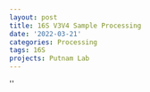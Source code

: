 ```yaml
---
layout: post
title: 16S V3V4 Sample Processing
date: '2022-03-21'
categories: Processing
tags: 16S
projects: Putnam Lab
---
```



''



